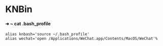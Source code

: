 # KNBin

#### ➜  ~ cat .bash_profile

```
alias knbash='source ~/.bash_profile'
alias wechat='open /Applications/WeChat.app/Contents/MacOS/WeChat'%      
```

